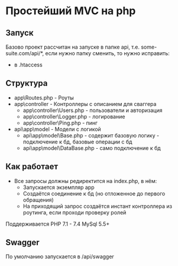 # Простейший MVC на php
## Запуск
Базово проект рассчитан на запуске в папке api, т.е. some-suite.com/api/*, если нужно папку сменить, то нужно исправить:
* в .htaccess

## Структура
* app\Routes.php - Роуты
* app\controller - Контроллеры с описанием для сваггера
  * app\controller\Users.php - пользователи и авторизация
  * app\controller\Logger.php - логирование
  * app\controller\Ping.php - пинг
* api\app\model - Модели с логикой 
    * api\app\model\Base.php - содержит базовую логику - подключение к бд, базовые операции с бд
    * api\app\model\DataBase.php - само подключение к бд

## Как работает
* Все запросы должны редиректится на index.php, в нём:
    * Запускается экземпляр app
    * Создаётся соединение к бд (но отложенное до первого обращения)
    * На приходящий запрос создаётся инстант контроллера из роутинга, если проходи проверку ролей

Поддерживается PHP 7.1 - 7.4
MySql 5.5+

## Swagger
По умолчанию запускается в /api/swagger

